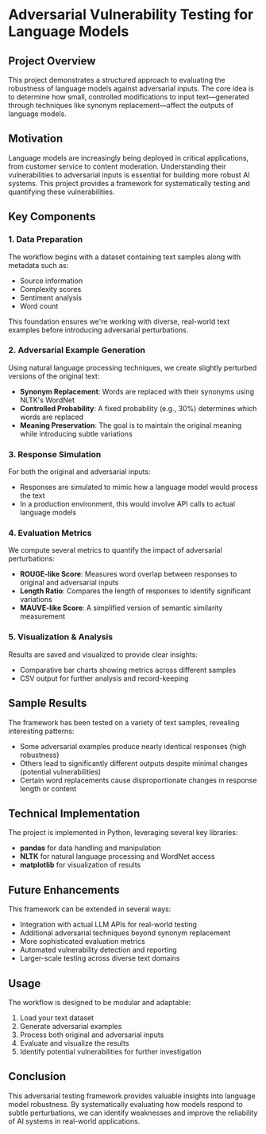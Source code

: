 # Adversarial Vulnerability Testing for Language Models

## Project Overview

This project demonstrates a structured approach to evaluating the robustness of language models against adversarial inputs. The core idea is to determine how small, controlled modifications to input text—generated through techniques like synonym replacement—affect the outputs of language models.

## Motivation

Language models are increasingly being deployed in critical applications, from customer service to content moderation. Understanding their vulnerabilities to adversarial inputs is essential for building more robust AI systems. This project provides a framework for systematically testing and quantifying these vulnerabilities.

## Key Components

### 1. Data Preparation

The workflow begins with a dataset containing text samples along with metadata such as:
- Source information
- Complexity scores
- Sentiment analysis
- Word count

This foundation ensures we're working with diverse, real-world text examples before introducing adversarial perturbations.

### 2. Adversarial Example Generation

Using natural language processing techniques, we create slightly perturbed versions of the original text:
- **Synonym Replacement**: Words are replaced with their synonyms using NLTK's WordNet
- **Controlled Probability**: A fixed probability (e.g., 30%) determines which words are replaced
- **Meaning Preservation**: The goal is to maintain the original meaning while introducing subtle variations

### 3. Response Simulation

For both the original and adversarial inputs:
- Responses are simulated to mimic how a language model would process the text
- In a production environment, this would involve API calls to actual language models

### 4. Evaluation Metrics

We compute several metrics to quantify the impact of adversarial perturbations:
- **ROUGE-like Score**: Measures word overlap between responses to original and adversarial inputs
- **Length Ratio**: Compares the length of responses to identify significant variations
- **MAUVE-like Score**: A simplified version of semantic similarity measurement

### 5. Visualization & Analysis

Results are saved and visualized to provide clear insights:
- Comparative bar charts showing metrics across different samples
- CSV output for further analysis and record-keeping

## Sample Results

The framework has been tested on a variety of text samples, revealing interesting patterns:
- Some adversarial examples produce nearly identical responses (high robustness)
- Others lead to significantly different outputs despite minimal changes (potential vulnerabilities)
- Certain word replacements cause disproportionate changes in response length or content

## Technical Implementation

The project is implemented in Python, leveraging several key libraries:
- **pandas** for data handling and manipulation
- **NLTK** for natural language processing and WordNet access
- **matplotlib** for visualization of results

## Future Enhancements

This framework can be extended in several ways:
- Integration with actual LLM APIs for real-world testing
- Additional adversarial techniques beyond synonym replacement
- More sophisticated evaluation metrics
- Automated vulnerability detection and reporting
- Larger-scale testing across diverse text domains

## Usage

The workflow is designed to be modular and adaptable:
1. Load your text dataset
2. Generate adversarial examples
3. Process both original and adversarial inputs
4. Evaluate and visualize the results
5. Identify potential vulnerabilities for further investigation

## Conclusion

This adversarial testing framework provides valuable insights into language model robustness. By systematically evaluating how models respond to subtle perturbations, we can identify weaknesses and improve the reliability of AI systems in real-world applications.

